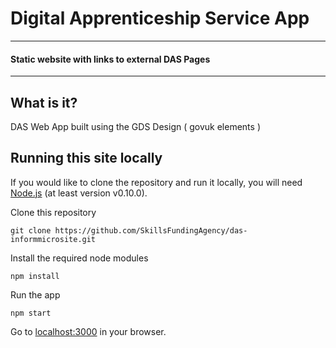 Digital Apprenticeship Service App
===============

---

#### Static website with links to external DAS Pages

---

## What is it?

DAS Web App built using the GDS Design ( govuk elements )

## Running this site locally

If you would like to clone the repository and run it locally,
you will need [Node.js](http://nodejs.org/) (at least version v0.10.0).

Clone this repository

    git clone https://github.com/SkillsFundingAgency/das-informmicrosite.git


Install the required node modules

    npm install


Run the app

    npm start

Go to [localhost:3000](http://localhost:3000) in your browser.
